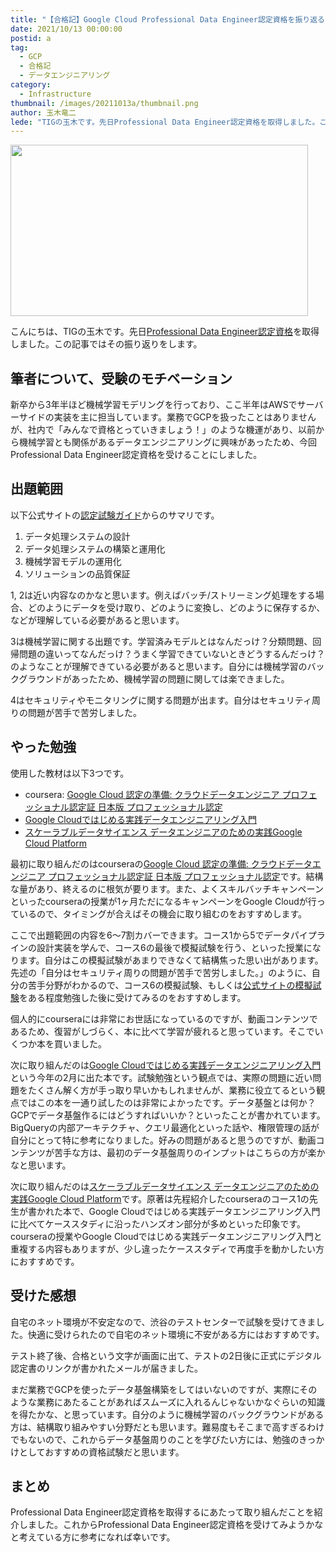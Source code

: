 ```yaml
---
title: "【合格記】Google Cloud Professional Data Engineer認定資格を振り返る"
date: 2021/10/13 00:00:00
postid: a
tag:
  - GCP
  - 合格記
  - データエンジニアリング
category:
  - Infrastructure
thumbnail: /images/20211013a/thumbnail.png
author: 玉木竜二
lede: "TIGの玉木です。先日Professional Data Engineer認定資格を取得しました。この記事ではその振り返りをします。新卒から3年半ほど機械学習モデリングを行っており、ここ半年はAWSでサーバーサイドの実装を主に担当しています。業務でGCPを扱ったことはありませんが、社内で「みんなで資格とっていきましょう！」のような機運があり、以前から機械学習とも関係があるデータエンジニアリングに興味があったため、今回Professional Data Engineer認定資格を受けることにしました。"
---
```


<img src="/images/20211013a/follow-learning-path_2x.png" alt="" width="476" height="274" title="学習イメージ" loading="lazy">

こんにちは、TIGの玉木です。先日[Professional Data Engineer認定資格](https://cloud.google.com/certification/data-engineer?hl=ja)を取得しました。この記事ではその振り返りをします。

## 筆者について、受験のモチベーション

新卒から3年半ほど機械学習モデリングを行っており、ここ半年はAWSでサーバーサイドの実装を主に担当しています。業務でGCPを扱ったことはありませんが、社内で「みんなで資格とっていきましょう！」のような機運があり、以前から機械学習とも関係があるデータエンジニアリングに興味があったため、今回Professional Data Engineer認定資格を受けることにしました。

## 出題範囲

以下公式サイトの[認定試験ガイド](https://cloud.google.com/certification/guides/data-engineer?hl=ja)からのサマリです。

1. データ処理システムの設計
2. データ処理システムの構築と運用化
3. 機械学習モデルの運用化
4. ソリューションの品質保証

1, 2は近い内容なのかなと思います。例えばバッチ/ストリーミング処理をする場合、どのようにデータを受け取り、どのように変換し、どのように保存するか、などが理解している必要があると思います。

3は機械学習に関する出題です。学習済みモデルとはなんだっけ？分類問題、回帰問題の違いってなんだっけ？うまく学習できていないときどうするんだっけ？のようなことが理解できている必要があると思います。自分には機械学習のバックグラウンドがあったため、機械学習の問題に関しては楽できました。

4はセキュリティやモニタリングに関する問題が出ます。自分はセキュリティ周りの問題が苦手で苦労しました。

## やった勉強

使用した教材は以下3つです。

* coursera: [Google Cloud 認定の準備: クラウドデータエンジニア プロフェッショナル認定証 日本版 プロフェッショナル認定](https://ja.coursera.org/professional-certificates/gcp-data-engineering-jp)
* [Google Cloudではじめる実践データエンジニアリング入門](https://gihyo.jp/book/2021/978-4-297-11948-5)
* [スケーラブルデータサイエンス データエンジニアのための実践Google Cloud Platform](https://www.shoeisha.co.jp/book/detail/9784798158839)

最初に取り組んだのはcourseraの[Google Cloud 認定の準備: クラウドデータエンジニア プロフェッショナル認定証 日本版 プロフェッショナル認定](https://ja.coursera.org/professional-certificates/gcp-data-engineering-jp)です。結構な量があり、終えるのに根気が要ります。また、よくスキルバッチキャンペーンといったcourseraの授業が1ヶ月ただになるキャンペーンをGoogle Cloudが行っているので、タイミングが合えばその機会に取り組むのをおすすめします。

ここで出題範囲の内容を6〜7割カバーできます。コース1から5でデータパイプラインの設計実装を学んで、コース6の最後で模擬試験を行う、といった授業になります。自分はこの模擬試験があまりできなくて結構焦った思い出があります。先述の「自分はセキュリティ周りの問題が苦手で苦労しました。」のように、自分の苦手分野がわかるので、コース6の模擬試験、もしくは[公式サイトの模擬試験](https://cloud.google.com/certification/sample-questions/data-engineer?hl=ja)をある程度勉強した後に受けてみるのをおすすめします。

個人的にcourseraには非常にお世話になっているのですが、動画コンテンツであるため、復習がしづらく、本に比べて学習が疲れると思っています。そこでいくつか本を買いました。

次に取り組んだのは[Google Cloudではじめる実践データエンジニアリング入門](https://gihyo.jp/book/2021/978-4-297-11948-5)という今年の2月に出た本です。試験勉強という観点では、実際の問題に近い問題をたくさん解く方が手っ取り早いかもしれませんが、業務に役立てるという観点ではこの本を一通り試したのは非常によかったです。データ基盤とは何か？GCPでデータ基盤作るにはどうすればいいか？といったことが書かれています。BigQueryの内部アーキテクチャ、クエリ最適化といった話や、権限管理の話が自分にとって特に参考になりました。好みの問題があると思うのですが、動画コンテンツが苦手な方は、最初のデータ基盤周りのインプットはこちらの方が楽かなと思います。

次に取り組んだのは[スケーラブルデータサイエンス データエンジニアのための実践Google Cloud Platform](https://www.shoeisha.co.jp/book/detail/9784798158839)です。原著は先程紹介したcourseraのコース1の先生が書かれた本で、Google Cloudではじめる実践データエンジニアリング入門に比べてケーススタディに沿ったハンズオン部分が多めといった印象です。courseraの授業やGoogle Cloudではじめる実践データエンジニアリング入門と重複する内容もありますが、少し違ったケーススタディで再度手を動かしたい方におすすめです。

## 受けた感想

自宅のネット環境が不安定なので、渋谷のテストセンターで試験を受けてきました。快適に受けられたので自宅のネット環境に不安がある方にはおすすめです。

テスト終了後、合格という文字が画面に出て、テストの2日後に正式にデジタル認定書のリンクが書かれたメールが届きました。

まだ業務でGCPを使ったデータ基盤構築をしてはいないのですが、実際にそのような業務にあたることがあればスムーズに入れるんじゃないかなぐらいの知識を得たかな、と思っています。自分のように機械学習のバックグラウンドがある方は、結構取り組みやすい分野だとも思います。難易度もそこまで高すぎるわけでもないので、これからデータ基盤周りのことを学びたい方には、勉強のきっかけとしておすすめの資格試験だと思います。

## まとめ

Professional Data Engineer認定資格を取得するにあたって取り組んだことを紹介しました。これからProfessional Data Engineer認定資格を受けてみようかなと考えている方に参考になれば幸いです。
